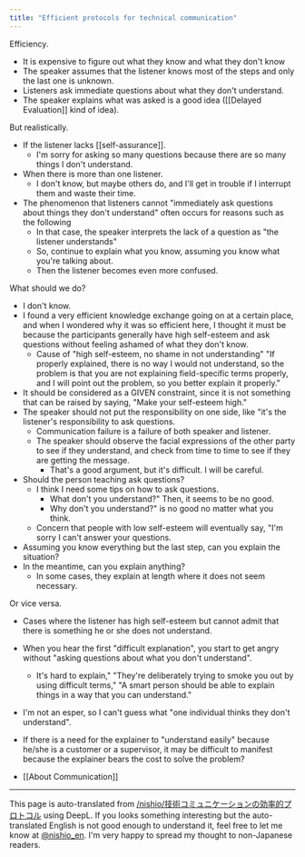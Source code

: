 ```yaml
---
title: "Efficient protocols for technical communication"
---
```


Efficiency.
- It is expensive to figure out what they know and what they don't know
- The speaker assumes that the listener knows most of the steps and only the last one is unknown.
- Listeners ask immediate questions about what they don't understand.
- The speaker explains what was asked
is a good idea ([[Delayed Evaluation]] kind of idea).

But realistically.
- If the listener lacks [[self-assurance]].
    - I'm sorry for asking so many questions because there are so many things I don't understand.
- When there is more than one listener.
    - I don't know, but maybe others do, and I'll get in trouble if I interrupt them and waste their time.
- The phenomenon that listeners cannot "immediately ask questions about things they don't understand" often occurs for reasons such as the following
    - In that case, the speaker interprets the lack of a question as "the listener understands"
    - So, continue to explain what you know, assuming you know what you're talking about.
    - Then the listener becomes even more confused.

What should we do?
- I don't know.
- I found a very efficient knowledge exchange going on at a certain place, and when I wondered why it was so efficient here, I thought it must be because the participants generally have high self-esteem and ask questions without feeling ashamed of what they don't know.
    - Cause of "high self-esteem, no shame in not understanding" "If properly explained, there is no way I would not understand, so the problem is that you are not explaining field-specific terms properly, and I will point out the problem, so you better explain it properly."
- It should be considered as a GIVEN constraint, since it is not something that can be raised by saying, "Make your self-esteem high."
- The speaker should not put the responsibility on one side, like "it's the listener's responsibility to ask questions.
    - Communication failure is a failure of both speaker and listener.
    - The speaker should observe the facial expressions of the other party to see if they understand, and check from time to time to see if they are getting the message.
        - That's a good argument, but it's difficult. I will be careful.
- Should the person teaching ask questions?
    - I think I need some tips on how to ask questions.
        - What don't you understand?" Then, it seems to be no good.
        - Why don't you understand?" is no good no matter what you think.
    - Concern that people with low self-esteem will eventually say, "I'm sorry I can't answer your questions.
- Assuming you know everything but the last step, can you explain the situation?
- In the meantime, can you explain anything?
    - In some cases, they explain at length where it does not seem necessary.

Or vice versa.
- Cases where the listener has high self-esteem but cannot admit that there is something he or she does not understand.
- When you hear the first "difficult explanation", you start to get angry without "asking questions about what you don't understand".
    - It's hard to explain," "They're deliberately trying to smoke you out by using difficult terms," "A smart person should be able to explain things in a way that you can understand."
- I'm not an esper, so I can't guess what "one individual thinks they don't understand".
- If there is a need for the explainer to "understand easily" because he/she is a customer or a supervisor, it may be difficult to manifest because the explainer bears the cost to solve the problem?

- [[About Communication]]

---
This page is auto-translated from [/nishio/技術コミュニケーションの効率的プロトコル](https://scrapbox.io/nishio/技術コミュニケーションの効率的プロトコル) using DeepL. If you looks something interesting but the auto-translated English is not good enough to understand it, feel free to let me know at [@nishio_en](https://twitter.com/nishio_en). I'm very happy to spread my thought to non-Japanese readers.